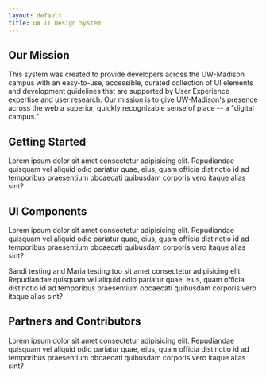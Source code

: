 ```yaml
---
layout: default
title: UW IT Design System
---
```


## Our Mission

This system was created to provide developers across the UW-Madison campus with an easy-to-use, accessible, curated collection of UI elements and development guidelines that are supported by User Experience expertise and user research. Our mission is to give UW-Madison's presence across the web a superior, quickly recognizable sense of place -- a "digital campus."

## Getting Started

Lorem ipsum dolor sit amet consectetur adipisicing elit. Repudiandae quisquam
vel aliquid odio pariatur quae, eius, quam officia distinctio id ad temporibus
praesentium obcaecati quibusdam corporis vero itaque alias sint?

## UI Components

Lorem ipsum dolor sit amet consectetur adipisicing elit. Repudiandae quisquam
vel aliquid odio pariatur quae, eius, quam officia distinctio id ad temporibus
praesentium obcaecati quibusdam corporis vero itaque alias sint?

Sandi testing and Maria testing too sit amet consectetur adipisicing elit. Repudiandae quisquam
vel aliquid odio pariatur quae, eius, quam officia distinctio id ad temporibus
praesentium obcaecati quibusdam corporis vero itaque alias sint?

## Partners and Contributors

Lorem ipsum dolor sit amet consectetur adipisicing elit. Repudiandae quisquam
vel aliquid odio pariatur quae, eius, quam officia distinctio id ad temporibus
praesentium obcaecati quibusdam corporis vero itaque alias sint?
